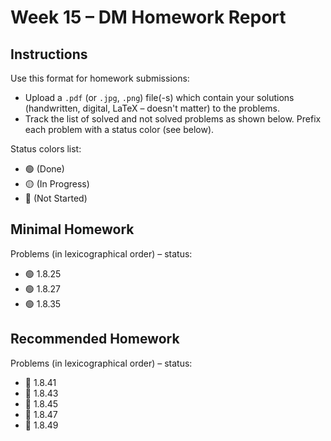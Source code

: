 # Week 15 – DM Homework Report

## Instructions

Use this format for homework submissions:

- Upload a `.pdf` (or `.jpg`, `.png`) file(-s) which contain your solutions (handwritten, digital, LaTeX – doesn't matter) to the problems.
- Track the list of solved and not solved problems as shown below. Prefix each problem with a status color (see below).

Status colors list:

- 🟢 (Done)
- 🟡 (In Progress)
- 🔴 (Not Started)

## Minimal Homework

Problems (in lexicographical order) – status:

- 🟢 1.8.25
- 🟢 1.8.27
- 🟢 1.8.35

## Recommended Homework

Problems (in lexicographical order) – status:

- 🔴 1.8.41
- 🔴 1.8.43
- 🔴 1.8.45
- 🔴 1.8.47
- 🔴 1.8.49

